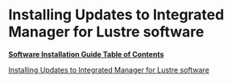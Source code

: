 # Installing Updates to Integrated Manager for Lustre software

[**Software Installation Guide Table of Contents**](ig_TOC.md)

[Installing Updates to Integrated Manager for Lustre software](../Upgrade_Guide/Installing_Updates.md)
